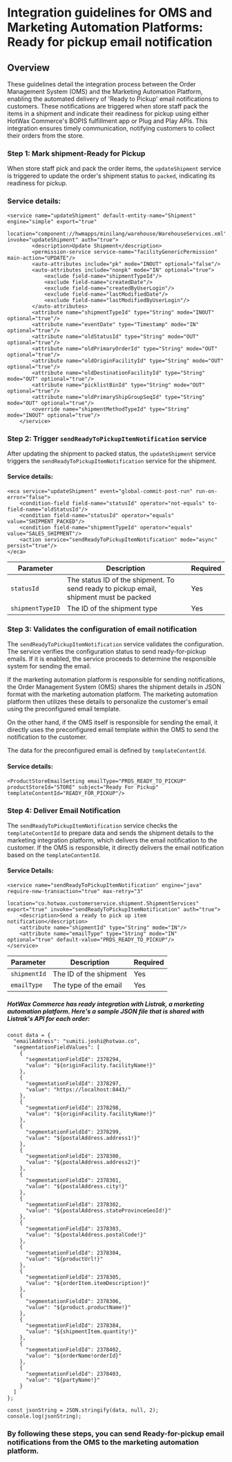# Integration guidelines for OMS and Marketing Automation Platforms: Ready for pickup email notification

## Overview
These guidelines detail the integration process between the Order Management System (OMS) and the Marketing Automation Platform, enabling the automated delivery of 'Ready to Pickup' email notifications to customers. These notifications are triggered when store staff pack the items in a shipment and indicate their readiness for pickup using either HotWax Commerce's BOPIS fulfillment app or Plug and Play APIs. This integration ensures timely communication, notifying customers to collect their orders from the store.

### Step 1: Mark shipment-Ready for Pickup

When store staff pick and pack the order items, the `updateShipment` service is triggered to update the order's shipment status to `packed`, indicating its readiness for pickup.

### Service details: 
```
<service name="updateShipment" default-entity-name="Shipment" engine="simple" export="true"
             location="component://hwmapps/minilang/warehouse/WarehouseServices.xml" invoke="updateShipment" auth="true">
        <description>Update Shipment</description>
        <permission-service service-name="facilityGenericPermission" main-action="UPDATE"/>
        <auto-attributes include="pk" mode="INOUT" optional="false"/>
        <auto-attributes include="nonpk" mode="IN" optional="true">
            <exclude field-name="shipmentTypeId"/>
            <exclude field-name="createdDate"/>
            <exclude field-name="createdByUserLogin"/>
            <exclude field-name="lastModifiedDate"/>
            <exclude field-name="lastModifiedByUserLogin"/>
        </auto-attributes>
        <attribute name="shipmentTypeId" type="String" mode="INOUT" optional="true"/>
        <attribute name="eventDate" type="Timestamp" mode="IN" optional="true"/>
        <attribute name="oldStatusId" type="String" mode="OUT" optional="true"/>
        <attribute name="oldPrimaryOrderId" type="String" mode="OUT" optional="true"/>
        <attribute name="oldOriginFacilityId" type="String" mode="OUT" optional="true"/>
        <attribute name="oldDestinationFacilityId" type="String" mode="OUT" optional="true"/>
        <attribute name="picklistBinId" type="String" mode="OUT" optional="true"/>
        <attribute name="oldPrimaryShipGroupSeqId" type="String" mode="OUT" optional="true"/>
        <override name="shipmentMethodTypeId" type="String" mode="INOUT" optional="true"/>
    </service>
```

### Step 2: Trigger `sendReadyToPickupItemNotification` service

After updating the shipment to packed status, the `updateShipment` service triggers the `sendReadyToPickupItemNotification` service for the shipment.

#### Service details:
```
<eca service="updateShipment" event="global-commit-post-run" run-on-error="false">
    <condition-field field-name="statusId" operator="not-equals" to-field-name="oldStatusId"/>
    <condition field-name="statusId" operator="equals" value="SHIPMENT_PACKED"/>
    <condition field-name="shipmentTypeId" operator="equals" value="SALES_SHIPMENT"/>
    <action service="sendReadyToPickupItemNotification" mode="async" persist="true"/>
</eca>
```

| Parameter | Description | Required |
|-----------|-------------|----------|
| `statusId` | The status ID of the shipment. To send ready to pickup email, shipment must be packed | Yes |
| `shipmentTypeID` | The ID of the shipment type | Yes |

### Step 3: Validates the configuration of email notification

The `sendReadyToPickupItemNotification` service validates the configuration. The service verifies the configuration status to send ready-for-pickup emails. If it is enabled, the service proceeds to determine the responsible system for sending the email.

If the marketing automation platform is responsible for sending notifications, the Order Management System (OMS) shares the shipment details in JSON format with the marketing automation platform. The marketing automation platform then utilizes these details to personalize the customer's email using the preconfigured email template. 

On the other hand, if the OMS itself is responsible for sending the email, it directly uses the preconfigured email template within the OMS to send the notification to the customer.

The data for the preconfigured email is defined by `templateContentId`.

#### Service details: 

```
<ProductStoreEmailSetting emailType="PRDS_READY_TO_PICKUP" productStoreId="STORE" subject="Ready For Pickup" templateContentId="READY_FOR_PICKUP"/>
```

### Step 4: Deliver Email Notification

The `sendReadyToPickupItemNotification` service checks the `templateContentId` to prepare data and sends the shipment details to the marketing integration platform, which delivers the email notification to the customer. If the OMS is responsible, it directly delivers the email notification based on the `templateContentId`.

#### Service Details:
```
<service name="sendReadyToPickupItemNotification" engine="java" require-new-transaction="true" max-retry="3"
         location="co.hotwax.customerservice.shipment.ShipmentServices" export="true" invoke="sendReadyToPickupItemNotification" auth="true">
    <description>Send a ready to pick up item notification</description>
    <attribute name="shipmentId" type="String" mode="IN"/>
    <attribute name="emailType" type="String" mode="IN" optional="true" default-value="PRDS_READY_TO_PICKUP"/>
</service>
```

| Parameter | Description | Required |
|-----------|-------------|----------|
| `shipmentId` | The ID of the shipment | Yes |
| `emailType` | The type of the email | Yes |


##### HotWax Commerce has ready integration with Listrak, a marketing automation platform. Here's a sample JSON file that is shared with Listrak's API for each order:
```
const data = {
  "emailAddress": "sumiti.joshi@hotwax.co",
  "segmentationFieldValues": [
    {
      "segmentationFieldId": 2378294,
      "value": "${originFacility.facilityName!}"
    },
    {
      "segmentationFieldId": 2378297,
      "value": "https://localhost:8443/"
    },
    {
      "segmentationFieldId": 2378298,
      "value": "${originFacility.facilityName!}"
    },
    {
      "segmentationFieldId": 2378299,
      "value": "${postalAddress.address1!}"
    },
    {
      "segmentationFieldId": 2378300,
      "value": "${postalAddress.address2!}"
    },
    {
      "segmentationFieldId": 2378301,
      "value": "${postalAddress.city!}"
    },
    {
      "segmentationFieldId": 2378302,
      "value": "${postalAddress.stateProvinceGeoId!}"
    },
    {
      "segmentationFieldId": 2378303,
      "value": "${postalAddress.postalCode!}"
    },
    {
      "segmentationFieldId": 2378304,
      "value": "${productUrl!}"
    },
    {
      "segmentationFieldId": 2378305,
      "value": "${orderItem.itemDescription!}"
    },
    {
      "segmentationFieldId": 2378306,
      "value": "${product.productName!}"
    },
    {
      "segmentationFieldId": 2378384,
      "value": "${shipmentItem.quantity!}"
    },
    {
      "segmentationFieldId": 2378402,
      "value": "${orderName!orderId}"
    },
    {
      "segmentationFieldId": 2378403,
      "value": "${partyName!}"
    }
  ]
};

const jsonString = JSON.stringify(data, null, 2);
console.log(jsonString);
```

### By following these steps, you can send Ready-for-pickup email notifications from the OMS to the marketing automation platform.
